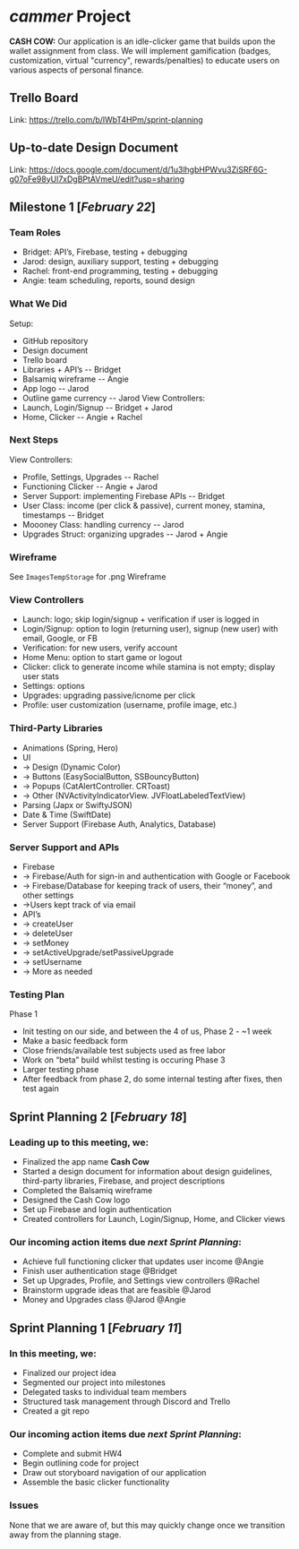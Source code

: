 # $cammer$ Project
**CASH COW:** Our application is an idle-clicker game that builds upon the wallet assignment from class. We will implement gamification (badges, customization, virtual "currency", rewards/penalties) to educate users on various aspects of personal finance.

## Trello Board
Link: https://trello.com/b/lWbT4HPm/sprint-planning

## Up-to-date Design Document
Link: https://docs.google.com/document/d/1u3lhgbHPWvu3ZiSRF6G-g07oFe98yUl7xDgBPtAVmeU/edit?usp=sharing

## Milestone 1 [*February 22*]
### Team Roles
- Bridget: API’s, Firebase, testing + debugging
- Jarod: design, auxiliary support, testing + debugging
- Rachel: front-end programming, testing + debugging
- Angie: team scheduling, reports, sound design

### What We Did
Setup: 
- GitHub repository
- Design document
- Trello board
- Libraries + API’s -- Bridget
- Balsamiq wireframe -- Angie
- App logo -- Jarod
- Outline game currency -- Jarod
View Controllers:
- Launch, Login/Signup -- Bridget + Jarod
- Home, Clicker -- Angie + Rachel

### Next Steps
View Controllers:
- Profile, Settings, Upgrades -- Rachel
- Functioning Clicker -- Angie + Jarod
- Server Support: implementing Firebase APIs -- Bridget
- User Class: income (per click & passive), current money, stamina, timestamps -- Bridget
- Moooney Class: handling currency -- Jarod
- Upgrades Struct: organizing upgrades -- Jarod + Angie

### Wireframe
See `ImagesTempStorage` for .png Wireframe

### View Controllers
- Launch: logo; skip login/signup + verification if user is logged in
- Login/Signup: option to login (returning user), signup (new user) with email, Google, or FB
- Verification: for new users, verify account
- Home Menu: option to start game or logout
- Clicker: click to generate income while stamina is not empty; display user stats
- Settings: options 
- Upgrades: upgrading passive/icnome per click
- Profile: user customization (username, profile image, etc.)

### Third-Party Libraries
- Animations (Spring, Hero)
- UI
- -> Design  (Dynamic Color)
- -> Buttons (EasySocialButton, SSBouncyButton)
- -> Popups (CatAlertController. CRToast)
- -> Other (NVActivityIndicatorView. JVFloatLabeledTextView)
- Parsing (Japx or SwiftyJSON)
- Date & Time (SwiftDate)
- Server Support (Firebase Auth, Analytics, Database)

### Server Support and APIs
- Firebase
- -> Firebase/Auth for sign-in and authentication with Google or Facebook
- -> Firebase/Database for keeping track of users, their “money”, and other settings
- ->Users kept track of via email
- API’s
- -> createUser
- -> deleteUser
- -> setMoney
- -> setActiveUpgrade/setPassiveUpgrade
- -> setUsername
- -> More as needed

### Testing Plan
Phase 1
- Init testing on our side, and between the 4 of us,
Phase 2 - ~1 week
- Make a basic feedback form
- Close friends/available test subjects used as free labor
- Work on “beta” build whilst testing is occuring
Phase 3
- Larger testing phase
- After feedback from phase 2, do some internal testing after fixes, then test again


## Sprint Planning 2 [*February 18*]
### Leading up to this meeting, we:
- Finalized the app name **Cash Cow**
- Started a design document for information about design guidelines, third-party libraries, Firebase, and project descriptions
- Completed the Balsamiq wireframe
- Designed the Cash Cow logo
- Set up Firebase and login authentication
- Created controllers for Launch, Login/Signup, Home, and Clicker views
### Our incoming action items due *next Sprint Planning*:
- Achieve full functioning clicker that updates user income @Angie
- Finish user authentication stage @Bridget
- Set up Upgrades, Profile, and Settings view controllers @Rachel
- Brainstorm upgrade ideas that are feasible @Jarod
- Money and Upgrades class @Jarod @Angie

## Sprint Planning 1 [*February 11*]
### In this meeting, we:
- Finalized our project idea
- Segmented our project into milestones
- Delegated tasks to individual team members
- Structured task management through Discord and Trello
- Created a git repo
### Our incoming action items due *next Sprint Planning*:
- Complete and submit HW4
- Begin outlining code for project
- Draw out storyboard navigation of our application
- Assemble the basic clicker functionality
### Issues
None that we are aware of, but this may quickly change once we transition away from the planning stage.


